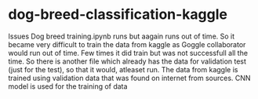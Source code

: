 # dog-breed-classification-kaggle
Issues 
Dog breed training.ipynb runs but aagain runs out of time. So it became very difficult to train the data from kaggle as Goggle collaborator would run out of time. Few times it did train but was not successfull all the time. 
So there is another file which already has the data for validation test (just for the test), so that it would, atleaset run. 
The data from kaggle is trained using validation data that was found on internet from sources. 
CNN model is used for the training of data 
